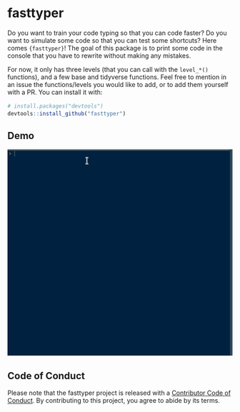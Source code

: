 
# fasttyper

<!-- badges: start -->
<!-- badges: end -->

Do you want to train your code typing so that you can code faster? Do you want to simulate some code so that you can test some shortcuts? Here comes `{fasttyper}`! The goal of this package is to print some code in the console that you have to rewrite without making any mistakes.

For now, it only has three levels (that you can call with the `level_*()` functions), and a few base and tidyverse functions. Feel free to mention in an issue the functions/levels you would like to add, or to add them yourself with a PR. You can install it with:

```r
# install.packages("devtools")
devtools::install_github("fasttyper")
```

## Demo

![](demo.gif)

## Code of Conduct
  
  Please note that the fasttyper project is released with a [Contributor Code of Conduct](https://contributor-covenant.org/version/2/0/CODE_OF_CONDUCT.html). By contributing to this project, you agree to abide by its terms.

